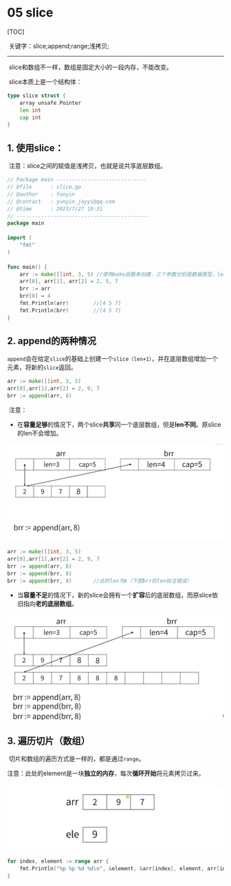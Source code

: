 # 05 slice

[TOC]

​	关键字：slice;append;range;浅拷贝;

---

​	slice和数组不一样，数组是固定大小的一段内存，不能改变。

​	slice本质上是一个结构体：

```go
type slice struct {
	array unsafe.Pointer
    len int
    cap int
}
```

## 1. 使用slice：

​	注意：slice之间的赋值是浅拷贝，也就是说共享底层数组。

```go
// Package main -----------------------------
// @file      : slice.go
// @author    : Yunyin
// @contact   : yunyin_jayyi@qq.com
// @time      : 2023/7/27 19:31
// -------------------------------------------
package main

import (
	"fmt"
)

func main() {
	arr := make([]int, 3, 5) //使用make函数来创建，三个参数分别是数据类型，len，cap
	arr[0], arr[1], arr[2] = 2, 5, 7
	brr := arr		
	brr[0] = 4
	fmt.Println(arr)		//[4 5 7]
	fmt.Println(brr)		//[4 5 7]
}

```

## 2. append的两种情况

​	`append`会在给定`slice`的基础上创建一个`slice（len+1）`，并在底层数组增加一个元素，将新的`slice`返回。

```go
arr := make([]int, 3, 5)
arr[0],arr[1],arr[2] = 2, 9, 7
brr := append(arr, 8)
```

​	注意：

* 在**容量足够**的情况下，两个slice**共享**同一个底层数组，但是**len不同**。原slice的len不会增加。

![image-20230727194931847](./assets/image-20230727194931847.png)

```go
arr := make([]int, 3, 5)
arr[0],arr[1],arr[2] = 2, 9, 7
brr := append(arr, 8)
brr := append(brr, 8)
brr := append(brr, 8)		//此时len为6（下图brr的len标注错误）
```

* 当**容量不足**的情况下，新的slice会拥有一个**扩容**后的底层数组，而原slice依旧指向**老的底层数组**。

![image-20230727195404613](./assets/image-20230727195404613.png)

## 3. 遍历切片（数组）

​	切片和数组的遍历方式是一样的，都是通过`range`。

​	注意：此处的element是一块**独立的内存**，每次**循环开始**将元素拷贝过来。

![image-20230727200212993](./assets/image-20230727200212993.png)

```go
for index, element := range arr {
    fmt.Println("%p %p %d %d\n", &element, &arr[index], element, arr[index])
}
```

